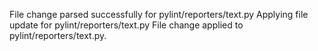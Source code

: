 File change parsed successfully for pylint/reporters/text.py
Applying file update for pylint/reporters/text.py
File change applied to pylint/reporters/text.py.
